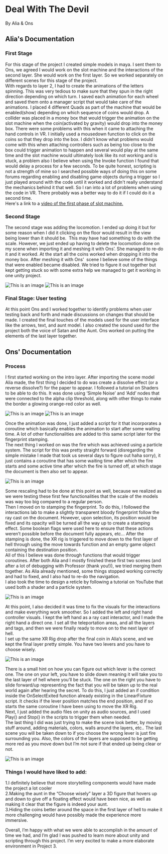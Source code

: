 # Deal With The Devil

By Alia & Ons

## Alia's Documentation

### First Stage
For this stage of the project I created simple models in maya. I sent them to Ons, we agreed I would work on the slot machine and the interactions of the second layer. She would work on the first layer. So we worked separately on different scenes for this stage of the project. <br/>
With regards to layer 2, I had to create the animations of the letters spinning. This was very tedious to make sure that they spun in the right direction depending on which turn. I saved each animation for each wheel and saved them onto a manager script that would take care of the animations. I placed 4 different Quads as part of the machine that would be enabled(show) depending on which sequence of coins would drop. A collider was placed in a money box that would trigger the animation on the slot machine when the coin(activated by gravity) would drop into the money box. There were some problems with this when it came to attaching the hand controls in VR. I initially used a mousedown function to click on the coins so that they drop into the box. I didn't know what problems would come with this when attaching controllers such as being too close to the box could trigger animation to happen and several would play at the same time and the slot machine would ultimately look like its not working and is stuck, a problem also I believe when using the Invoke function I found that would delay a process for a few seconds. To be quite honest, scripting is not a strength of mine so I searched possible ways of doing this on some forums regarding enabling and disabling game objects during a trigger so I just played around with the code until it worked and didn't really understand the mechanics behind it that well. So I ran into a lot of problems when using the code in VR. There probably was a better way to do it if I could do it a second time. <br/>
Here's a link to a [video of the first phase of slot machine.]( https://youtu.be/j9O1qaUJf5k)

### Second Stage
The second stage was adding the locomotion. I ended up doing it but for some reason when I did it clicking on the floor would result in the view being lower than it should be.  This may have had something to do with the scale. However, we just ended up having to delete the locomotion done on my scene when importing it and meshing it with Ons’. She managed to re-do it and it worked. At the start all the coins worked when dropping it into the money box. After meshing it with Ons’  scene I believe some of the things that were enabled became disabled. We tried to figure it out together but kept getting stuck so with some extra help we managed to get it working in one unity project.

![This is an image](https://media.githubusercontent.com/media/ons-taktak/Project2Repo/main/docs/alia1.jpg)
![This is an image](alia2.png)

### Final Stage: User testing
At this point Ons and I worked together to identify problems when user testing back and forth and made discussions on changes that should be made. I created the final touches of the models used for the user interface like the arrows, text, and aunt model. I also created the sound used for the project both the voice of Satan and the Aunt. Ons worked on putting the elements of the last layer together.

## Ons' Documentation
### Process
I first started working on the intro layer. After importing the scene model Alia made, the first thing I decided to do was create a dissolve effect (or a reverse dissolve?) for the paper to appear. I followed a tutorial on Shaders to be able to do this. It was done using ‘Simple Noise’ and ‘Add’ nodes that were connected to the alpha clip threshold, along with other things to make the border a glowing orange-red color as well.

![This is an image](ons1.png)
![This is an image](ons2.png)

Once the animation was done, I just added a script for it that incorporates a coroutine which basically enables the animation to start after some waiting time. A lot of other functionalities are added to this same script later for the fingerprint stamping. <br/>
The next thing I worked on was the fire which was achieved using a particle system. The script for this was pretty straight forward (disregarding the simple mistake I made that took us several days to figure out haha sorry), it just contains a coroutine that has some waiting time after which the fire starts and some active time after which the fire is turned off, at which stage the document is then also set to appear.

![This is an image](ons3.png)

Some rescaling had to be done at this point as well, because we realized as we were testing these first few functionalities that the scale of the models was way too big compared to a regular person. <br/>
Then I moved on to stamping the fingerprint. To do this, I followed the interactions lab to make a slightly transparent bloody fingerprint follow the ray cast on the document. However, upon selection, its position would be fixed and its opacity will be turned all the way up to create a stamping effect. Some boolean flags were used here to ensure that these actions weren’t possible before the document fully appears, etc…
After the stamping is done, the XR rig is triggered to move down to the first layer of hell through using the move towards function and an empty game object containing the destination position. <br/>
All of this I believe was done through functions that would trigger coroutines.
After both Alia and I mostly finished these first two scenes (and after a lot of debugging with Professor (thank you!)), we tried merging them together. As Alia already mentioned, some things stopped working correctly and had to fixed, and I also had to re-do the navigation. <br/>
I also took the time to design a reticle by following a tutorial on YouTube that used both a shader and a particle system.

![This is an image](ons4.png)

At this point, I also decided it was time to fix the visuals for the interactions and make everything work smoother. So I added the left and right hand controller visuals. I kept the left hand as a ray cast interactor, and I made the right hand a direct one. I set all the teleportation areas, and all the layers and tags, and then we were finally ready to move on to the next layer of hell. <br/>
I set up the same XR Rig drop after the final coin in Alia’s scene, and we kept the final layer pretty simple. You have two levers and you have to choose wisely. 

![This is an image](ons5.png)

There is a small hint on how you can figure out which lever is the correct one. The one on your left, you have to slide down meaning it will take you to the last layer of hell where you’ll be stuck. The one on the right you have to slide forward/up representing the fact that you will be taken up to the real world again after hearing the secret. To do this, I just added an if condition inside the OnSelectExited function already existing in the LinearFixture script. It checks if the lever position matches the end position, and if so starts the same coroutine I have been using to move the XR Rig. <br/>
Next, I just added the audio files on unity as audio sources, and I used Play() and Stop() in the scripts to trigger them when needed. <br/>
The last thing I did was just trying to make the scene look better, by moving stuff around, adding materials, colors, walls around the layers, etc..
The last scene you will be taken down to if you choose the wrong lever is just fire surrounding you. Also, the colors of the layers are supposed to be getting more red as you move down but I’m not sure if that ended up being clear or not.

![This is an image](ons6.png)

### Things I would have liked to add:

1.I definitely believe that more storytelling components would have made the project a lot cooler <br/>
2.Making the aunt in the “Choose wisely” layer a 3D figure that hovers up and down to give off a floating effect would have been nice, as well as making it clear that the figure is indeed your aunt.<br/>
3.Hiding the coins better around the space in the first layer of hell to make it more challenging would have possibly made the experience more immersive.


Overall, I’m happy with what we were able to accomplish in the amount of time we had, and I’m glad I was pushed to learn more about unity and scripting through this project. I’m very excited to make a more elaborate environment in Project 3.


